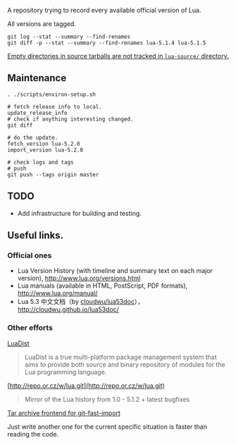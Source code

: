 A repository trying to record every available official version of Lua.

All versions are tagged.

	git log --stat --summary --find-renames
	git diff -p --stat --summary --find-renames lua-5.1.4 lua-5.1.5

[Empty directories in source tarballs are not tracked in `lua-source/` directory.](https://git.wiki.kernel.org/index.php/GitFaq#Can_I_add_empty_directories.3F)

## Maintenance

	. ./scripts/environ-setup.sh

	# fetch release info to local.
	update_release_info
	# check if anything interesting changed.
	git diff

	# do the update.
	fetch_version lua-5.2.0
	import_version lua-5.2.0

	# check logs and tags
	# push
	git push --tags origin master

## TODO

- Add infrastructure for building and testing.

## Useful links.

### Official ones

- Lua Version History (with timeline and summary text on each major version), http://www.lua.org/versions.html
- Lua manuals (available in HTML, PostScript, PDF formats), http://www.lua.org/manual/
- Lua 5.3 中文文档（by [cloudwu/lua53doc](https://github.com/cloudwu/lua53doc)），http://cloudwu.github.io/lua53doc/

### Other efforts

[LuaDist](http://luadist.org/)

> LuaDist is a true multi-platform package management system that aims to provide both source and binary repository of modules for the Lua programming language.  

[http://repo.or.cz/w/lua.git](http://repo.or.cz/w/lua.git)

> Mirror of the Lua history from 1.0 - 5.1.2 + latest bugfixes

[Tar archive frontend for git-fast-import](https://github.com/git/git/blob/master/contrib/fast-import/import-tars.perl)

Just write another one for the current specific situation is faster than reading the code.
